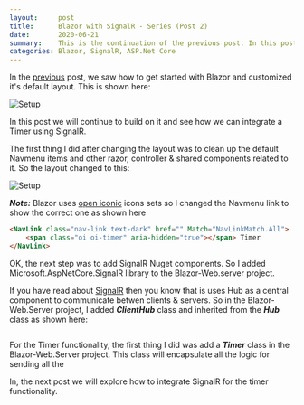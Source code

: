 ```yaml
---
layout:     post
title:      Blazor with SignalR - Series (Post 2)
date:       2020-06-21
summary:    This is the continuation of the previous post. In this post we will see how to setup a timer in Blazor using SignalR.  
categories: Blazor, SignalR, ASP.Net Core
---
```


In the [previous]() post, we saw how to get started with Blazor and customized it's default layout. This is shown here:

![Setup]({{site.url}}/images/Blazor-Signalr-11.png)

In this post we will continue to build on it and see how we can integrate a Timer using SignalR.

The first thing I did after changing the layout was to clean up the default Navmenu items and other razor, controller & shared components related to it. So the layout changed to this:

![Setup]({{site.url}}/images/Blazor-Signalr-13.png)

***Note:*** Blazor uses [open iconic](https://useiconic.com/open) icons sets so I changed the Navmenu link to show the correct one as shown here

~~~HTML
<NavLink class="nav-link text-dark" href="" Match="NavLinkMatch.All">
    <span class="oi oi-timer" aria-hidden="true"></span> Timer
</NavLink>
~~~

OK, the next step was to add SignalR Nuget components. So I added Microsoft.AspNetCore.SignalR library to the Blazor-Web.server project.

If you have read about [SignalR](https://docs.microsoft.com/en-us/aspnet/core/signalr/introduction?view=aspnetcore-3.1) then you know that is uses Hub as a central component to communicate betwen clients & servers. So in the Blazor-Web.Server project, I added ***ClientHub*** class and inherited from the ***Hub*** class as shown here:

~~~csharp

~~~


For the Timer functionality, the first thing I did was add a ***Timer*** class in the Blazor-Web.Server project. This class will encapsulate all the logic for sending all the 







In, the next post we will explore how to integrate SignalR for the timer functionality.